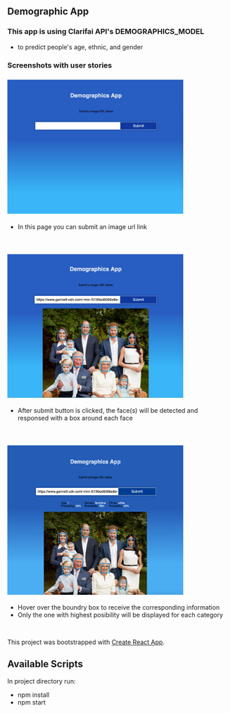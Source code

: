 ## Demographic App
### This app is using Clarifai API's DEMOGRAPHICS_MODEL
  - to predict people's age, ethnic, and gender 
  
### Screenshots with user stories
### <img src="src/screenshots/dmgr1.jpg"  width=400> 
- In this page you can submit an image url link
</br>


### <img src="src/screenshots/dmgr2.jpg" width=400>
- After submit button is clicked, the face(s) will be detected and responsed with a box around each face
</br>


### <img src="src/screenshots/dmgr.png" width=400>
- Hover over the boundry box to receive the corresponding information
- Only the one with highest posibility will be displayed for each category
</br>


  
This project was bootstrapped with [Create React App](https://github.com/facebook/create-react-app).

## Available Scripts
In project directory run:
- npm install
- npm start


